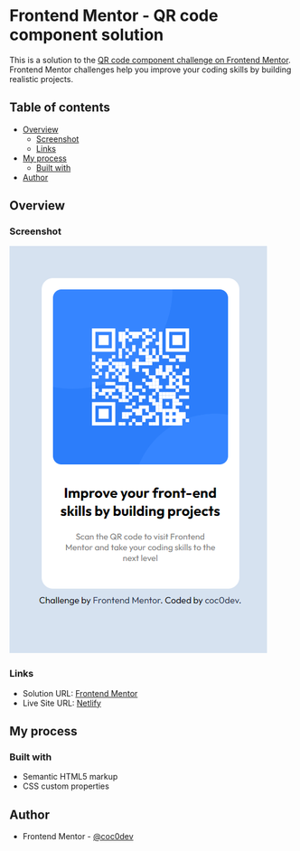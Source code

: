 # Frontend Mentor - QR code component solution

This is a solution to the [QR code component challenge on Frontend Mentor](https://www.frontendmentor.io/challenges/qr-code-component-iux_sIO_H). Frontend Mentor challenges help you improve your coding skills by building realistic projects. 

## Table of contents

- [Overview](#overview)
  - [Screenshot](#screenshot)
  - [Links](#links)
- [My process](#my-process)
  - [Built with](#built-with)
- [Author](#author)

## Overview

### Screenshot

![](./images/screenshot.png)

### Links

- Solution URL: [Frontend Mentor](https://www.frontendmentor.io/solutions/qrcodecomponent-CiAY1cIvq7)
- Live Site URL: [Netlify](https://eloquent-empanada-e5263e.netlify.app/)

## My process

### Built with

- Semantic HTML5 markup
- CSS custom properties

## Author

- Frontend Mentor - [@coc0dev](https://www.frontendmentor.io/profile/coc0dev)